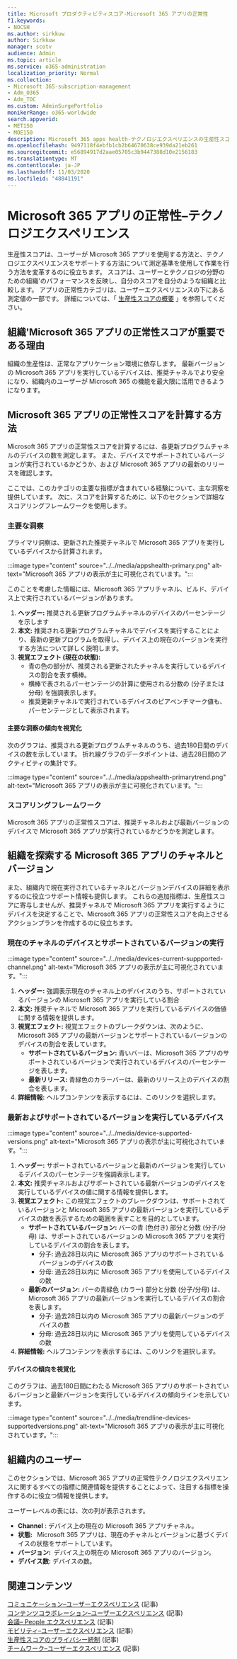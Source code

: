 ```yaml
---
title: Microsoft プロダクティビティスコア-Microsoft 365 アプリの正常性
f1.keywords:
- NOCSH
ms.author: sirkkuw
author: Sirkkuw
manager: scotv
audience: Admin
ms.topic: article
ms.service: o365-administration
localization_priority: Normal
ms.collection:
- Microsoft 365-subscription-management
- Adm_O365
- Adm_TOC
ms.custom: AdminSurgePortfolio
monikerRange: o365-worldwide
search.appverid:
- MET150
- MOE150
description: Microsoft 365 apps health-テクノロジエクスペリエンスの生産性スコアの詳細。
ms.openlocfilehash: 9497118f4ebfb1cb2b64670638ce939da21eb261
ms.sourcegitcommit: e56894917d2aae05705c3b9447388d10e2156183
ms.translationtype: MT
ms.contentlocale: ja-JP
ms.lasthandoff: 11/03/2020
ms.locfileid: "48841191"
---
```

# <a name="microsoft-365-apps-health--technology-experiences"></a>Microsoft 365 アプリの正常性–テクノロジエクスペリエンス

生産性スコアは、ユーザーが Microsoft 365 アプリを使用する方法と、テクノロジエクスペリエンスをサポートする方法について測定基準を使用して作業を行う方法を変革するのに役立ちます。 スコアは、ユーザーとテクノロジの分野のための組織&#39;のパフォーマンスを反映し、自分のスコアを自分のような組織と比較します。 アプリの正常性カテゴリは、ユーザーエクスペリエンスの下にある測定値の一部です。 詳細については、「 [生産性スコアの概要](productivity-score.md) 」を参照してください。

## <a name="why-your-organization39s-microsoft-365-apps-health-score-matters"></a>組織&#39;Microsoft 365 アプリの正常性スコアが重要である理由

組織の生産性は、正常なアプリケーション環境に依存します。 最新バージョンの Microsoft 365 アプリを実行しているデバイスは、推奨チャネルでより安全になり、組織内のユーザーが Microsoft 365 の機能を最大限に活用できるようになります。

## <a name="how-we-calculate-the-microsoft-365-apps-health-score"></a>Microsoft 365 アプリの正常性スコアを計算する方法

Microsoft 365 アプリの正常性スコアを計算するには、各更新プログラムチャネルのデバイスの数を測定します。 また、デバイスでサポートされているバージョンが実行されているかどうか、および Microsoft 365 アプリの最新のリリースを確認します。

ここでは、このカテゴリの主要な指標が含まれている経験について、主な洞察を提供しています。 次に、スコアを計算するために、以下のセクションで詳細なスコアリングフレームワークを使用します。

### <a name="primary-insight"></a>主要な洞察

プライマリ洞察は、更新された推奨チャネルで Microsoft 365 アプリを実行しているデバイスから計算されます。

:::image type="content" source="../../media/appshealth-primary.png" alt-text="Microsoft 365 アプリの表示が主に可視化されています。":::

このことを考慮した情報には、Microsoft 365 アプリチャネル、ビルド、デバイス上で実行されているバージョンがあります。

1. **ヘッダー:**  推奨される更新プログラムチャネルのデバイスのパーセンテージを示します
1. **本文:**  推奨される更新プログラムチャネルでデバイスを実行することにより、最新の更新プログラムを取得し、デバイス上の現在のバージョンを実行する方法について詳しく説明します。
1. **視覚エフェクト (現在の状態):**
    - 青の色の部分が、推奨される更新されたチャネルを実行しているデバイスの割合を表す横棒。
    - 横棒で表されるパーセンテージの計算に使用される分数の (分子または分母) を強調表示します。
    - 推奨更新チャネルで実行されているデバイスのピアベンチマーク値も、パーセンテージとして表示されます。

#### <a name="trend-visualization-of-the-primary-insight"></a>主要な洞察の傾向を視覚化

次のグラフは、推奨される更新プログラムチャネルのうち、過去180日間のデバイスの数を示しています。 折れ線グラフのデータポイントは、過去28日間のアクティビティの集計です。

:::image type="content" source="../../media/appshealth-primarytrend.png" alt-text="Microsoft 365 アプリの表示が主に可視化されています。":::

### <a name="scoring-framework"></a>スコアリングフレームワーク

Microsoft 365 アプリの正常性スコアは、推奨チャネルおよび最新バージョンのデバイスで Microsoft 365 アプリが実行されているかどうかを測定します。

## <a name="explore-your-organization-microsoft-365-app-channels-and-versions"></a>組織を探索する Microsoft 365 アプリのチャネルとバージョン

また、組織内で現在実行されているチャネルとバージョンデバイスの詳細を表示するのに役立つサポート情報も提供します。 これらの追加指標は、生産性スコアに寄与しませんが、推奨チャネルで Microsoft 365 アプリを実行するようにデバイスを決定することで、Microsoft 365 アプリの正常性スコアを向上させるアクションプランを作成するのに役立ちます。

### <a name="devices-on-current-channel-and-running-supported-versions"></a>現在のチャネルのデバイスとサポートされているバージョンの実行

:::image type="content" source="../../media/devices-current-suppported-channel.png" alt-text="Microsoft 365 アプリの表示が主に可視化されています。":::

1. **ヘッダー:**  強調表示現在のチャネル上のデバイスのうち、サポートされているバージョンの Microsoft 365 アプリを実行している割合
1. **本文:**  推奨チャネルで Microsoft 365 アプリを実行しているデバイスの価値に関する情報を提供します。
1. **視覚エフェクト:**  視覚エフェクトのブレークダウンは、次のように、Microsoft 365 アプリの最新バージョンとサポートされているバージョンのデバイスの割合を表しています。
    - **サポートされているバージョン:** 青いバーは、Microsoft 365 アプリのサポートされているバージョンで実行されているデバイスのパーセンテージを表します。
    - **最新リリース:** 青緑色のカラーバーは、最新のリリース上のデバイスの割合を表します。
1. **詳細情報:**   ヘルプコンテンツを表示するには、このリンクを選択します。

### <a name="devices-running-latest-and-supported-versions"></a>最新およびサポートされているバージョンを実行しているデバイス

:::image type="content" source="../../media/device-supported-versions.png" alt-text="Microsoft 365 アプリの表示が主に可視化されています。":::

1. **ヘッダー:**  サポートされているバージョンと最新のバージョンを実行しているデバイスのパーセンテージを強調表示します。
1. **本文:**  推奨チャネルおよびサポートされている最新バージョンのデバイスを実行しているデバイスの値に関する情報を提供します。
1. **視覚エフェクト:** この視覚エフェクトのブレークダウンは、サポートされているバージョンと Microsoft 365 アプリの最新バージョンを実行しているデバイスの数を表示するための範囲を表すことを目的としています。
    - **サポートされているバージョン:** バーの青 (色付き) 部分と分数 (分子/分母) は、サポートされているバージョンの Microsoft 365 アプリを実行しているデバイスの割合を表します。
        - 分子: 過去28日以内に Microsoft 365 アプリのサポートされているバージョンのデバイスの数
        - 分母: 過去28日以内に Microsoft 365 アプリを使用しているデバイスの数
    - **最新のバージョン:** バーの青緑色 (カラー) 部分と分数 (分子/分母) は、Microsoft 365 アプリの最新バージョンを実行しているデバイスの割合を表します。
        - 分子: 過去28日以内の Microsoft 365 アプリの最新バージョンのデバイスの数
        - 分母: 過去28日以内に Microsoft 365 アプリを使用しているデバイスの数
1. **詳細情報:**   ヘルプコンテンツを表示するには、このリンクを選択します。

#### <a name="trend-visualization-of-the-devices"></a>デバイスの傾向を視覚化

このグラフは、過去180日間にわたる Microsoft 365 アプリのサポートされているバージョンと最新バージョンを実行しているデバイスの傾向ラインを示しています。

:::image type="content" source="../../media/trendline-devices-supportedversions.png" alt-text="Microsoft 365 アプリの表示が主に可視化されています。":::

## <a name="people-in-your-organization"></a>組織内のユーザー

このセクションでは、Microsoft 365 アプリの正常性テクノロジエクスペリエンスに関するすべての指標に関連情報を提供することによって、注目する指標を操作するのに役立つ情報を提供します。

ユーザーレベルの表には、次の列が表示されます。

- **Channel** : デバイス上の現在の Microsoft 365 アプリチャネル。
- **状態:**   Microsoft 365 アプリは、現在のチャネルとバージョンに基づくデバイスの状態をサポートしています。
- **バージョン:**  デバイス上の現在の Microsoft 365 アプリのバージョン。
- **デバイス数:**  デバイスの数。

## <a name="related-content"></a>関連コンテンツ

[コミュニケーション–ユーザーエクスペリエンス](communication.md) (記事) \
[コンテンツコラボレーション–ユーザーエクスペリエンス](content-collaboration.md) (記事) \
[会議– People エクスペリエンス](meetings.md) (記事) \
[モビリティ–ユーザーエクスペリエンス](mobility.md) (記事) \
[生産性スコアのプライバシー統制](privacy.md) (記事) \
[チームワーク–ユーザーエクスペリエンス](teamwork.md) (記事)